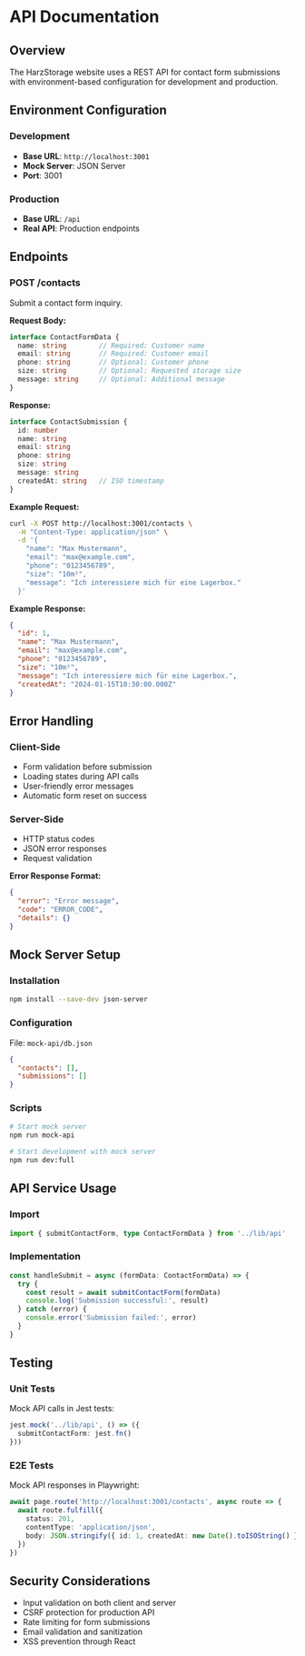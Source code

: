 # API Documentation

## Overview

The HarzStorage website uses a REST API for contact form submissions with environment-based configuration for development and production.

## Environment Configuration

### Development
- **Base URL**: `http://localhost:3001`
- **Mock Server**: JSON Server
- **Port**: 3001

### Production
- **Base URL**: `/api`
- **Real API**: Production endpoints

## Endpoints

### POST /contacts

Submit a contact form inquiry.

**Request Body:**
```typescript
interface ContactFormData {
  name: string        // Required: Customer name
  email: string       // Required: Customer email
  phone: string       // Optional: Customer phone
  size: string        // Optional: Requested storage size
  message: string     // Optional: Additional message
}
```

**Response:**
```typescript
interface ContactSubmission {
  id: number
  name: string
  email: string
  phone: string
  size: string
  message: string
  createdAt: string   // ISO timestamp
}
```

**Example Request:**
```bash
curl -X POST http://localhost:3001/contacts \
  -H "Content-Type: application/json" \
  -d '{
    "name": "Max Mustermann",
    "email": "max@example.com",
    "phone": "0123456789",
    "size": "10m²",
    "message": "Ich interessiere mich für eine Lagerbox."
  }'
```

**Example Response:**
```json
{
  "id": 1,
  "name": "Max Mustermann",
  "email": "max@example.com",
  "phone": "0123456789",
  "size": "10m²",
  "message": "Ich interessiere mich für eine Lagerbox.",
  "createdAt": "2024-01-15T10:30:00.000Z"
}
```

## Error Handling

### Client-Side
- Form validation before submission
- Loading states during API calls
- User-friendly error messages
- Automatic form reset on success

### Server-Side
- HTTP status codes
- JSON error responses
- Request validation

**Error Response Format:**
```json
{
  "error": "Error message",
  "code": "ERROR_CODE",
  "details": {}
}
```

## Mock Server Setup

### Installation
```bash
npm install --save-dev json-server
```

### Configuration
File: `mock-api/db.json`
```json
{
  "contacts": [],
  "submissions": []
}
```

### Scripts
```bash
# Start mock server
npm run mock-api

# Start development with mock server
npm run dev:full
```

## API Service Usage

### Import
```typescript
import { submitContactForm, type ContactFormData } from '../lib/api'
```

### Implementation
```typescript
const handleSubmit = async (formData: ContactFormData) => {
  try {
    const result = await submitContactForm(formData)
    console.log('Submission successful:', result)
  } catch (error) {
    console.error('Submission failed:', error)
  }
}
```

## Testing

### Unit Tests
Mock API calls in Jest tests:
```typescript
jest.mock('../lib/api', () => ({
  submitContactForm: jest.fn()
}))
```

### E2E Tests
Mock API responses in Playwright:
```typescript
await page.route('http://localhost:3001/contacts', async route => {
  await route.fulfill({
    status: 201,
    contentType: 'application/json',
    body: JSON.stringify({ id: 1, createdAt: new Date().toISOString() })
  })
})
```

## Security Considerations

- Input validation on both client and server
- CSRF protection for production API
- Rate limiting for form submissions
- Email validation and sanitization
- XSS prevention through React
